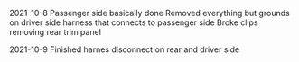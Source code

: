 2021-10-8
Passenger side basically done
Removed everything but grounds on driver side harness that connects to passenger side
Broke clips removing rear trim panel

2021-10-9
Finished harnes disconnect on rear and driver side